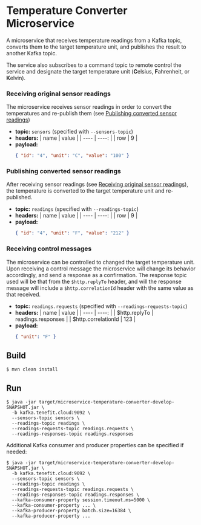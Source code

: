 # Temperature Converter Microservice

A microservice that receives temperature readings from a Kafka topic, converts them to the target temperature unit, and publishes the result to another Kafka topic.

The service also subscribes to a command topic to remote control the service and designate the target temperature unit (**C**elsius, **F**ahrenheit, or **K**elvin).

### Receiving original sensor readings

The microservice receives sensor readings in order to convert the temperatures and re-publish them (see [Publishing converted sensor readings](publishing-converted-sensor-readings#))

- **topic:** `sensors` (specified with `--sensors-topic`)
- **headers:**
  | name | value |
  | ---- | ----: |
  | row | 9 |
- **payload:**
  ```json
  { "id": "4", "unit": "C", "value": "100" }
  ```

### Publishing converted sensor readings

After receiving sensor readings (see [Receiving original sensor readings](#receiving-original-sensor-readings)), the temperature is converted to the target temperature unit and re-published.

- **topic:** `readings` (specified with `--readings-topic`)
- **headers:**
  | name | value |
  | ---- | ----: |
  | row | 9 |
- **payload:**
  ```json
  { "id": "4", "unit": "F", "value": "212" }
  ```

### Receiving control messages

The microservice can be controlled to changed the target temperature unit. Upon receiving a control message the microservice will change its behavior accordingly, and send a response as a confirmation. The response topic used will be that from the `$http.replyTo` header, and will the response message will include a `$http.correlationId` header with the same value as that received.

- **topic:** `readings.requests` (specified with `--readings-requests-topic`)
- **headers:**
  | name | value |
  | ---- | ----: |
  | $http.replyTo | readings.responses |
  | $http.correlationId | 123 |
- **payload:**
  ```json
  { "unit": "F" }
  ```

## Build

```
$ mvn clean install
```

## Run

```
$ java -jar target/microservice-temperature-converter-develop-SNAPSHOT.jar \
  -b kafka.tenefit.cloud:9092 \
  --sensors-topic sensors \
  --readings-topic readings \
  --readings-requests-topic readings.requests \
  --readings-responses-topic readings.responses
```

Additional Kafka consumer and producer properties can be specified if needed:

```
$ java -jar target/microservice-temperature-converter-develop-SNAPSHOT.jar \
  -b kafka.tenefit.cloud:9092 \
  --sensors-topic sensors \
  --readings-topic readings \
  --readings-requests-topic readings.requests \
  --readings-responses-topic readings.responses \
  --kafka-consumer-property session.timeout.ms=5000 \
  --kafka-consumer-property ... \
  --kafka-producer-property batch.size=16384 \
  --kafka-producer-property ...
```
